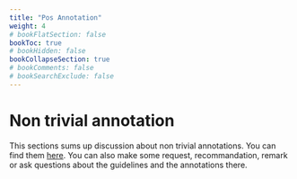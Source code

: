 ```yaml
---
title: "Pos Annotation"
weight: 4
# bookFlatSection: false
bookToc: true
# bookHidden: false
bookCollapseSection: true
# bookComments: false
# bookSearchExclude: false
---
```

# Non trivial annotation 

This sections sums up discussion about non trivial annotations. You can find them [here](https://github.com/surfacesyntacticud/guidelines/issues). You can also make some request, recommandation, remark or ask questions about the guidelines and the annotations there. 